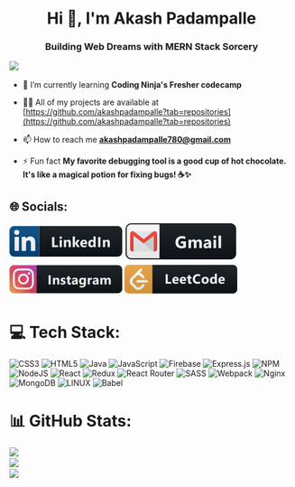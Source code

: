 <h1 align="center">Hi 👋, I'm Akash Padampalle</h1>
<h3 align="center">Building Web Dreams with MERN Stack Sorcery</h3>

[![](https://visitcount.itsvg.in/api?id=akashpadampalle&icon=0&color=0)](https://visitcount.itsvg.in)


- 🌱 I’m currently learning **Coding Ninja's Fresher codecamp**

- 👨‍💻 All of my projects are available at [https://github.com/akashpadampalle?tab=repositories](https://github.com/akashpadampalle?tab=repositories)

- 📫 How to reach me **akashpadampalle780@gmail.com**

- ⚡ Fun fact **My favorite debugging tool is a good cup of hot chocolate. It's like a magical potion for fixing bugs! ☕️✨**


## 🌐 Socials:
 [![LinkedIn](https://github.com/akashpadampalle/icons/raw/main/linkedin_button_icon.svg)](https://linkedin.com/in/akash-padampalle) [![gmail](https://github.com/akashpadampalle/icons/raw/main/gmail_button_icon.svg)](mailto:akashpadampalle780@gmail.com) [![Instagram](https://github.com/akashpadampalle/icons/raw/main/instagram_button_icon.svg)](https://instagram.com/akash_padampalle) [![Leetcode](https://github.com/akashpadampalle/icons/raw/main/leetcode_button_icon.svg)](https://leetcode.com/Padampalle/)


# 💻 Tech Stack:
![CSS3](https://img.shields.io/badge/css3-%231572B6.svg?style=for-the-badge&logo=css3&logoColor=white) ![HTML5](https://img.shields.io/badge/html5-%23E34F26.svg?style=for-the-badge&logo=html5&logoColor=white) ![Java](https://img.shields.io/badge/java-%23ED8B00.svg?style=for-the-badge&logo=java&logoColor=white) ![JavaScript](https://img.shields.io/badge/javascript-%23323330.svg?style=for-the-badge&logo=javascript&logoColor=%23F7DF1E) ![Firebase](https://img.shields.io/badge/firebase-%23039BE5.svg?style=for-the-badge&logo=firebase) ![Express.js](https://img.shields.io/badge/express.js-%23404d59.svg?style=for-the-badge&logo=express&logoColor=%2361DAFB) ![NPM](https://img.shields.io/badge/NPM-%23000000.svg?style=for-the-badge&logo=npm&logoColor=white) ![NodeJS](https://img.shields.io/badge/node.js-6DA55F?style=for-the-badge&logo=node.js&logoColor=white) ![React](https://img.shields.io/badge/react-%2320232a.svg?style=for-the-badge&logo=react&logoColor=%2361DAFB) ![Redux](https://img.shields.io/badge/redux-%23593d88.svg?style=for-the-badge&logo=redux&logoColor=white) ![React Router](https://img.shields.io/badge/React_Router-CA4245?style=for-the-badge&logo=react-router&logoColor=white) ![SASS](https://img.shields.io/badge/SASS-hotpink.svg?style=for-the-badge&logo=SASS&logoColor=white) ![Webpack](https://img.shields.io/badge/webpack-%238DD6F9.svg?style=for-the-badge&logo=webpack&logoColor=black) ![Nginx](https://img.shields.io/badge/nginx-%23009639.svg?style=for-the-badge&logo=nginx&logoColor=white) ![MongoDB](https://img.shields.io/badge/MongoDB-%234ea94b.svg?style=for-the-badge&logo=mongodb&logoColor=white) ![LINUX](https://img.shields.io/badge/Linux-FCC624?style=for-the-badge&logo=linux&logoColor=black) ![Babel](https://img.shields.io/badge/Babel-F9DC3e?style=for-the-badge&logo=babel&logoColor=black)
# 📊 GitHub Stats:
![](https://github-readme-stats.vercel.app/api?username=akashpadampalle&hide_border=false&include_all_commits=false&count_private=false)<br/>
![](https://github-readme-streak-stats.herokuapp.com/?user=akashpadampalle&hide_border=false)<br/>
![](https://github-readme-stats.vercel.app/api/top-langs/?username=akashpadampalle&hide_border=false&include_all_commits=false&count_private=false&layout=compact)

